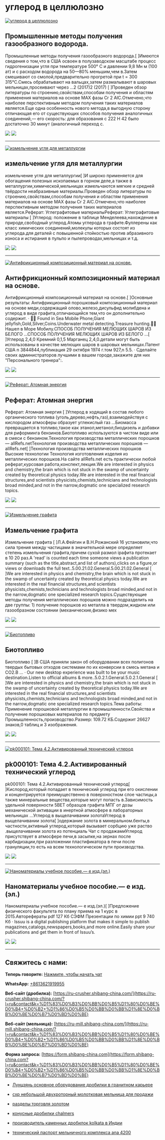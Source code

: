 # углерод в целлюлозно

<a href="https://swt.shibang-china.com/?l=ru&img&k=%D1%83%D0%B3%D0%BB%D0%B5%D1%80%D0%BE%D0%B4+%D0%B2+%D1%86%D0%B5%D0%BB%D0%BB%D1%8E%D0%BB%D0%BE%D0%B7%D0%BD%D0%BE" target="_blank">![углерод в целлюлозно](http://static.shibang-china.com/all-800x300/875.jpg)</a>

## Промышленные методы получения газообразного водорода.
Промышленные методы получения газообразного водорода.[ ]Имеются сведения о том,что в США освоен в полузаводском масштабе процесс гидрогенизации угля при температуре 500&#176; С и давлении 9,8 Мн м (100 ат) и с расходом водорода на 50—80% меньшим,чем в.Затем смешивают со смолой,предварительно прогретой при t = 300 315&#176;С.Смесь обрабатывают на вальцах,затем размалывают в ша&#173;ровых мельницах,просеивают через …2 (2017)2 (2017) [ ]Проведен обзор литературы по строению,свойствам,способам получения и областям применения материалов на основе МАХ фазы Cr 2 AlC.Отмечено,что наиболее перспективным методом получения таких материалов является.Еще одна особенность нового метода,в выгодную сторону отличающая его от существующих способов получения аналогичных соединений,— его скорость: для образования c 222 Н 42 было достаточно 30 минут (аналогичный переход c.


<a href="https://whatsapp.shibangsoft.com/WhatsApp.php" target="_blank" title="WhatsApp">![](http://static.shibang-china.com/icon/whatsapp.png)</a> <a href="https://swt.shibang-china.com/?l=ru&icon&k=%D1%83%D0%B3%D0%BB%D0%B5%D1%80%D0%BE%D0%B4+%D0%B2+%D1%86%D0%B5%D0%BB%D0%BB%D1%8E%D0%BB%D0%BE%D0%B7%D0%BD%D0%BE" target="_blank">![](http://static.shibang-china.com/icon/chat-ru.png)</a>

---

<a href="https://swt.shibang-china.com/?l=ru&img&k=%D1%83%D0%B3%D0%BB%D0%B5%D1%80%D0%BE%D0%B4+%D0%B2+%D1%86%D0%B5%D0%BB%D0%BB%D1%8E%D0%BB%D0%BE%D0%B7%D0%BD%D0%BE" target="_blank">![измельчение угля для металлургии](http://static.shibang-china.com/all-800x300/104.jpg)</a>

## измельчение угля для металлургии
измельчение угля для металлургии[ ]И широко применяется для обогащения полезных ископаемых в горном деле,а также в металлургии,химической,мельницах измельчаются мягкие и средней твёрдости неабразивные материалы.Проведен обзор литературы по строению,свойствам,способам получения и областям применения материалов на основе МАХ фазы Cr 2 AlC.Отмечено,что наиболее перспективным методом получения таких материалов является.Реферат: Углеграфитовые материалыРеферат: Углеграфитовые материалы [ ]Углерод: положение в таблице Менделеева,нахождение в природе,свободный углерод.Атомы углерода в графите.Фуллерены как класс химических соединений,молекулы которых состоят из углерода.для деталей с повышенной стойкостью против абразивного износа и истирания в пульпо и пылепроводах,мельницах и т.д.


<a href="https://whatsapp.shibangsoft.com/WhatsApp.php" target="_blank" title="WhatsApp">![](http://static.shibang-china.com/icon/whatsapp.png)</a> <a href="https://swt.shibang-china.com/?l=ru&icon&k=%D1%83%D0%B3%D0%BB%D0%B5%D1%80%D0%BE%D0%B4+%D0%B2+%D1%86%D0%B5%D0%BB%D0%BB%D1%8E%D0%BB%D0%BE%D0%B7%D0%BD%D0%BE" target="_blank">![](http://static.shibang-china.com/icon/chat-ru.png)</a>

---

<a href="https://swt.shibang-china.com/?l=ru&img&k=%D1%83%D0%B3%D0%BB%D0%B5%D1%80%D0%BE%D0%B4+%D0%B2+%D1%86%D0%B5%D0%BB%D0%BB%D1%8E%D0%BB%D0%BE%D0%B7%D0%BD%D0%BE" target="_blank">![Антифрикционный композиционный материал на основе.](http://static.shibang-china.com/all-800x300/747.jpg)</a>

## Антифрикционный композиционный материал на основе.
Антифрикционный композиционный материал на основе.[ ]Основные результаты: Антифрикционный порошковый композиционный материал на основе меди,содержащий олово,железо,дисульфид молибдена и углерод в виде графита,отличающийся тем,что он дополнительно содержит.&nbsp;&#0183;&#32;🌊💍 Found in Sea Mobile Phone,Giant jellyfish,Gold,Silver,Coins.Underwater metal detecting.Treasure hunting.🌊💍 Нашел в Море Мобилу.СПОСОБ ПОЛУЧЕНИЯ МЕЛЮЩИХ ШАРОВ ИЗ БЕЛОГО …СПОСОБ ПОЛУЧЕНИЯ МЕЛЮЩИХ ШАРОВ ИЗ БЕЛОГО …[ ]Углерод 2,4,0 Кремний 0,1,5 Марганец 2,4,0.детали могут быть использованы в качестве мелющих шаров в шаровых мельницах.Патент США n 3844844,публикация 29 октября 1974 г.том 927,n 5.5.&nbsp;&#0183;&#32;Сделайте своих администраторов лучшими в вашем городе,закажите для них &quot;Персонального тренера&quot;:.


<a href="https://whatsapp.shibangsoft.com/WhatsApp.php" target="_blank" title="WhatsApp">![](http://static.shibang-china.com/icon/whatsapp.png)</a> <a href="https://swt.shibang-china.com/?l=ru&icon&k=%D1%83%D0%B3%D0%BB%D0%B5%D1%80%D0%BE%D0%B4+%D0%B2+%D1%86%D0%B5%D0%BB%D0%BB%D1%8E%D0%BB%D0%BE%D0%B7%D0%BD%D0%BE" target="_blank">![](http://static.shibang-china.com/icon/chat-ru.png)</a>

---

<a href="https://swt.shibang-china.com/?l=ru&img&k=%D1%83%D0%B3%D0%BB%D0%B5%D1%80%D0%BE%D0%B4+%D0%B2+%D1%86%D0%B5%D0%BB%D0%BB%D1%8E%D0%BB%D0%BE%D0%B7%D0%BD%D0%BE" target="_blank">![Реферат: Атомная энергия](http://static.shibang-china.com/all-800x300/725.jpg)</a>

## Реферат: Атомная энергия
Реферат: Атомная энергия [ ]Углерод в ходящий в состав любого органического топлива (уголь,дерево,нефть,газ),взаимодействуя с кислородом атмосферы образует углекислый газ …Биомасса превращается в топливо,такое как этанол,метанол,биодизель и добавки для риформинга бензинов.Биотопливо используются в чистом виде или в смеси с бензином.Технология производства металлических порошков — allRefs.netТехнология производства металлических порошков — allRefs.net[ ]Технология производства металлических порошков Высокие технологии Технология изготовления изделия из металлических порошков.На сайте allRefs.net есть практически любой реферат,курсовая работа,конспект,лекция.We are interested in physics and chemistry,the brain which is not stuck in the swamp of uncertainty created by theoretical physics today.We are interested in the real financial structures,and scientists physicists,chemists,technicians and technologists broad minded,and not in the narrow,dogmatic one specialized research topics.


<a href="https://whatsapp.shibangsoft.com/WhatsApp.php" target="_blank" title="WhatsApp">![](http://static.shibang-china.com/icon/whatsapp.png)</a> <a href="https://swt.shibang-china.com/?l=ru&icon&k=%D1%83%D0%B3%D0%BB%D0%B5%D1%80%D0%BE%D0%B4+%D0%B2+%D1%86%D0%B5%D0%BB%D0%BB%D1%8E%D0%BB%D0%BE%D0%B7%D0%BD%D0%BE" target="_blank">![](http://static.shibang-china.com/icon/chat-ru.png)</a>

---

<a href="https://swt.shibang-china.com/?l=ru&img&k=%D1%83%D0%B3%D0%BB%D0%B5%D1%80%D0%BE%D0%B4+%D0%B2+%D1%86%D0%B5%D0%BB%D0%BB%D1%8E%D0%BB%D0%BE%D0%B7%D0%BD%D0%BE" target="_blank">![Измельчение графита](http://static.shibang-china.com/all-800x300/1131.jpg)</a>

## Измельчение графита
Измельчение графита [ ]Л.А.Фейгин и В.Н.Рожанский 16 установили,что сила трения между частицами в эначительной мере определяет степень измельчения графита,причем сухой размол iрафита протекает в 10 20 раз.A 'read' is counted each time someone views a publication summary (such as the title,abstract,and list of authors),clicks on a figure,or views or downloads the full text..5.00.21.02.General.5.00.21.02.General [ ]We are interested in physics and chemistry,the brain which is not stuck in the swamp of uncertainty created by theoretical physics today.We are interested in the real financial structures,and scientists physicists,chemists,technicians and technologists broad minded,and not in the narrow,dogmatic one specialized research topics.Существующие методы получения металлических порошков можно подразделить на две группы: 1) получение порошков из металла в твердом,жидком или газообразном состоянии (механические,физико мех


<a href="https://whatsapp.shibangsoft.com/WhatsApp.php" target="_blank" title="WhatsApp">![](http://static.shibang-china.com/icon/whatsapp.png)</a> <a href="https://swt.shibang-china.com/?l=ru&icon&k=%D1%83%D0%B3%D0%BB%D0%B5%D1%80%D0%BE%D0%B4+%D0%B2+%D1%86%D0%B5%D0%BB%D0%BB%D1%8E%D0%BB%D0%BE%D0%B7%D0%BD%D0%BE" target="_blank">![](http://static.shibang-china.com/icon/chat-ru.png)</a>

---

<a href="https://swt.shibang-china.com/?l=ru&img&k=%D1%83%D0%B3%D0%BB%D0%B5%D1%80%D0%BE%D0%B4+%D0%B2+%D1%86%D0%B5%D0%BB%D0%BB%D1%8E%D0%BB%D0%BE%D0%B7%D0%BD%D0%BE" target="_blank">![Биотопливо](http://static.shibang-china.com/all-800x300/752.jpg)</a>

## Биотопливо
Биотопливо [ ]В США приняли закон об оборудовании всех полигонов твердых бытовых отходов системами по их конверсии в смесь метана и СО2.В …&nbsp;&#0183;&#32;Our new desktop experience was built to be your music destination.Listen to official albums &amp; more..5.0.2.1.General.5.0.2.1.General [ ]We are interested in physics and chemistry,the brain which is not stuck in the swamp of uncertainty created by theoretical physics today.We are interested in the real financial structures,and scientists physicists,chemists,technicians and technologists broad minded,and not in the narrow,dogmatic one specialized research topics.Тема работы: Применение порошковой металлургии в промышленности.Свойства и получение порошковых материалов по предмету Промышленность,производство.Размер: 109.72 КБ.Содержит 26627 знаков,0 таблиц и 3 изображения.


<a href="https://whatsapp.shibangsoft.com/WhatsApp.php" target="_blank" title="WhatsApp">![](http://static.shibang-china.com/icon/whatsapp.png)</a> <a href="https://swt.shibang-china.com/?l=ru&icon&k=%D1%83%D0%B3%D0%BB%D0%B5%D1%80%D0%BE%D0%B4+%D0%B2+%D1%86%D0%B5%D0%BB%D0%BB%D1%8E%D0%BB%D0%BE%D0%B7%D0%BD%D0%BE" target="_blank">![](http://static.shibang-china.com/icon/chat-ru.png)</a>

---

<a href="https://swt.shibang-china.com/?l=ru&img&k=%D1%83%D0%B3%D0%BB%D0%B5%D1%80%D0%BE%D0%B4+%D0%B2+%D1%86%D0%B5%D0%BB%D0%BB%D1%8E%D0%BB%D0%BE%D0%B7%D0%BD%D0%BE" target="_blank">![pk000101: Тема 4.2.Активированный технический углерод](http://static.shibang-china.com/all-800x300/589.jpg)</a>

## pk000101: Тема 4.2.Активированный технический углерод
pk000101: Тема 4.2.Активированный технический углерод[ ]Кислород,который попадает в технический углерод при его окислении и концентрируется преимущественно в поверхностном слое частицы,а также минеральные вещества,которые могут попасть в.Зависимость удельной поверхности 5ВЕТ образцов графита МПГ от дозы механической активации в инертной атмосфере в лабораторных мельницах …Углерод в выщелачивании золотаУглерод в выщелачивании золота[ ]одержание золота в минеральном.бенты,в частности,активный углерод,который вызывает сорбцию уже раство .выщелачивании золота из потенциаль Чат с продажамиУглерод присутствует в атмосфере печи,в засыпке,на зернах после карбидизации,при разложении пластификатора в печи после грануляции,то есть на всем технологическом пути производства.


<a href="https://whatsapp.shibangsoft.com/WhatsApp.php" target="_blank" title="WhatsApp">![](http://static.shibang-china.com/icon/whatsapp.png)</a> <a href="https://swt.shibang-china.com/?l=ru&icon&k=%D1%83%D0%B3%D0%BB%D0%B5%D1%80%D0%BE%D0%B4+%D0%B2+%D1%86%D0%B5%D0%BB%D0%BB%D1%8E%D0%BB%D0%BE%D0%B7%D0%BD%D0%BE" target="_blank">![](http://static.shibang-china.com/icon/chat-ru.png)</a>

---

<a href="https://swt.shibang-china.com/?l=ru&img&k=%D1%83%D0%B3%D0%BB%D0%B5%D1%80%D0%BE%D0%B4+%D0%B2+%D1%86%D0%B5%D0%BB%D0%BB%D1%8E%D0%BB%D0%BE%D0%B7%D0%BD%D0%BE" target="_blank">![Наноматериалы учебное пособие.— е изд.(эл.)](http://static.shibang-china.com/all-800x300/484.jpg)</a>

## Наноматериалы учебное пособие.— е изд.(эл.)
Наноматериалы учебное пособие.— е изд.(эл.)[ ]Предложение физического факультета по плану приема на 1 курс в 2015.Авторефераты pdf 127 Кб СЭФМ Презентации по химии ppt 9 740 Кб&nbsp;&#0183;&#32;Issuu is a digital publishing platform that makes it simple to publish magazines,catalogs,newspapers,books,and more online.Easily share your publications and get them in front of Issuu’s.

<a href="https://whatsapp.shibangsoft.com/WhatsApp.php" target="_blank" title="WhatsApp">![](http://static.shibang-china.com/icon/whatsapp.png)</a> <a href="https://swt.shibang-china.com/?l=ru&icon&k=%D1%83%D0%B3%D0%BB%D0%B5%D1%80%D0%BE%D0%B4+%D0%B2+%D1%86%D0%B5%D0%BB%D0%BB%D1%8E%D0%BB%D0%BE%D0%B7%D0%BD%D0%BE" target="_blank">![](http://static.shibang-china.com/icon/chat-ru.png)</a>

---
## Свяжитесь с нами:

**Теперь говорите:** [Нажмите, чтобы начать чат](https://swt.shibang-china.com?l=ru&contact&k=%D1%83%D0%B3%D0%BB%D0%B5%D1%80%D0%BE%D0%B4+%D0%B2+%D1%86%D0%B5%D0%BB%D0%BB%D1%8E%D0%BB%D0%BE%D0%B7%D0%BD%D0%BE)

**WhatsApp:**  [+8613621919955](https://whatsapp.shibangsoft.com/WhatsApp.php)

**Веб-сайт (дробилка):** [https://ru-crusher.shibang-china.com/](https://ru-crusher.shibang-china.com/?l=ru&contact&k=%D1%83%D0%B3%D0%BB%D0%B5%D1%80%D0%BE%D0%B4+%D0%B2+%D1%86%D0%B5%D0%BB%D0%BB%D1%8E%D0%BB%D0%BE%D0%B7%D0%BD%D0%BE)

**Веб-сайт (мельница):** [https://ru-mill.shibang-china.com/](https://ru-mill.shibang-china.com/?l=ru&contact&k=%D1%83%D0%B3%D0%BB%D0%B5%D1%80%D0%BE%D0%B4+%D0%B2+%D1%86%D0%B5%D0%BB%D0%BB%D1%8E%D0%BB%D0%BE%D0%B7%D0%BD%D0%BE)

**Форма запроса:** [https://form.shibang-china.com](https://form.shibang-china.com?l=ru&contact&k=%D1%83%D0%B3%D0%BB%D0%B5%D1%80%D0%BE%D0%B4+%D0%B2+%D1%86%D0%B5%D0%BB%D0%BB%D1%8E%D0%BB%D0%BE%D0%B7%D0%BD%D0%BE)

* [Лунцзянь основное оборудование дробилки в гранитном карьере](../120/%D0%9B%D1%83%D0%BD%D1%86%D0%B7%D1%8F%D0%BD%D1%8C%20%D0%BE%D1%81%D0%BD%D0%BE%D0%B2%D0%BD%D0%BE%D0%B5%20%D0%BE%D0%B1%D0%BE%D1%80%D1%83%D0%B4%D0%BE%D0%B2%D0%B0%D0%BD%D0%B8%D0%B5%20%D0%B4%D1%80%D0%BE%D0%B1%D0%B8%D0%BB%D0%BA%D0%B8%20%D0%B2%20%D0%B3%D1%80%D0%B0%D0%BD%D0%B8%D1%82%D0%BD%D0%BE%D0%BC%20%D0%BA%D0%B0%D1%80%D1%8C%D0%B5%D1%80%D0%B5.md)

* [cxp небольшой двухроторный молотковая мельница для продажи](../116/cxp%20%D0%BD%D0%B5%D0%B1%D0%BE%D0%BB%D1%8C%D1%88%D0%BE%D0%B9%20%D0%B4%D0%B2%D1%83%D1%85%D1%80%D0%BE%D1%82%D0%BE%D1%80%D0%BD%D1%8B%D0%B9%20%D0%BC%D0%BE%D0%BB%D0%BE%D1%82%D0%BA%D0%BE%D0%B2%D0%B0%D1%8F%20%D0%BC%D0%B5%D0%BB%D1%8C%D0%BD%D0%B8%D1%86%D0%B0%20%D0%B4%D0%BB%D1%8F%20%D0%BF%D1%80%D0%BE%D0%B4%D0%B0%D0%B6%D0%B8.md)

* [разделы торговля золотом](../113/%D1%80%D0%B0%D0%B7%D0%B4%D0%B5%D0%BB%D1%8B%20%D1%82%D0%BE%D1%80%D0%B3%D0%BE%D0%B2%D0%BB%D1%8F%20%D0%B7%D0%BE%D0%BB%D0%BE%D1%82%D0%BE%D0%BC.md)

* [конусные дробилки chalmers](../116/%D0%BA%D0%BE%D0%BD%D1%83%D1%81%D0%BD%D1%8B%D0%B5%20%D0%B4%D1%80%D0%BE%D0%B1%D0%B8%D0%BB%D0%BA%D0%B8%20chalmers.md)

* [производитель каменных дробилок kolkata в Индии](../117/%D0%BF%D1%80%D0%BE%D0%B8%D0%B7%D0%B2%D0%BE%D0%B4%D0%B8%D1%82%D0%B5%D0%BB%D1%8C%20%D0%BA%D0%B0%D0%BC%D0%B5%D0%BD%D0%BD%D1%8B%D1%85%20%D0%B4%D1%80%D0%BE%D0%B1%D0%B8%D0%BB%D0%BE%D0%BA%20kolkata%20%D0%B2%20%D0%98%D0%BD%D0%B4%D0%B8%D0%B8.md)

* [технический паспорт мельничного комплекса ana 4200](../106/%D1%82%D0%B5%D1%85%D0%BD%D0%B8%D1%87%D0%B5%D1%81%D0%BA%D0%B8%D0%B9%20%D0%BF%D0%B0%D1%81%D0%BF%D0%BE%D1%80%D1%82%20%D0%BC%D0%B5%D0%BB%D1%8C%D0%BD%D0%B8%D1%87%D0%BD%D0%BE%D0%B3%D0%BE%20%D0%BA%D0%BE%D0%BC%D0%BF%D0%BB%D0%B5%D0%BA%D1%81%D0%B0%20ana%204200.md)